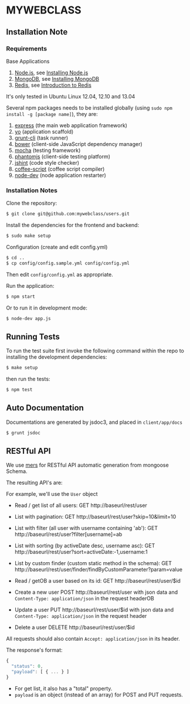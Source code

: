 # MYWEBCLASS

## Installation Note

### Requirements

Base Applications

 1. [Node.js](http://nodejs.org), see [Installing Node.js](http://www.webizly.com/node/35)
 2. [MongoDB](http://www.mongodb.org), see [Installing MongoDB](http://www.webizly.com/node/31)
 3. [Redis](http://redis.io), see [Introduction to Redis](http://www.webizly.com/node/6)

It's only tested in Ubuntu Linux 12.04, 12.10 and 13.04

Several npm packages needs to be installed globally (using `sudo npm install -g [package name]`), they are:
 1. [express](https://github.com/visionmedia/express) (the main web application framework)
 2. [yo](https://github.com/yeoman/yo) (application scaffold)
 3. [grunt-cli](https://github.com/gruntjs/grunt-cli) (task runner)
 4. [bower](https://github.com/bower/bower) (client-side JavaScript dependency manager)
 5. [mocha](http://github.com/visionmedia/mocha) (testing framework)
 6. [phantomjs](https://github.com/Obvious/phantomjs) (client-side testing platform)
 7. [jshint](https://github.com/jshint/jshint) (code style checker)
 8. [coffee-script](https://github.com/jashkenas/coffee-script) (coffee script compiler)
 9. [node-dev](https://github.com/fgnass/node-dev) (node application restarter)

### Installation Notes

Clone the repository:

```sh
$ git clone git@github.com:mywebclass/users.git
```

Install the dependencies for the frontend and backend:

```sh
$ sudo make setup
```
Configuration (create and edit config.yml)

```sh
$ cd ..
$ cp config/config.sample.yml config/config.yml
```

Then edit `config/config.yml` as appropriate.

Run the application:

```sh
$ npm start
```

Or to run it in development mode:
```sh
$ node-dev app.js
```

## Running Tests

To run the test suite first invoke the following command within the repo to
installing the development dependencies:

```sh
$ make setup
```

then run the tests:

```sh
$ npm test
```

## Auto Documentation

Documentations are generated by jsdoc3, and placed in `client/app/docs`

```sh
$ grunt jsdoc
```

## RESTful API

We use [mers](https://github.com/jspears/mers) for RESTful API automatic generation from mongoose Schema.

The resulting API's are:

For example, we'll use the `User` object

  * Read / get list of all users:
    GET http://baseurl/rest/user

  * List with pagination:
    GET http://baseurl/rest/user?skip=10&limit=10

  * List with filter (all user with username containing 'ab'):
    GET http://baseurl/rest/user?filter[username]=ab

  * List with sorting (by activeDate desc, username asc):
    GET http://baseurl/rest/user?sort=activeDate:-1,username:1

  * List by custom finder (custom static method in the schema):
    GET http://baseurl/rest/user/finder/findByCustomParameter?param=value

  * Read / getOB a user based on its id:
    GET http://baseurl/rest/user/$id

  * Create a new user
    POST http://baseurl/rest/user with json data and `Content-Type: application/json` in the request headerOB

  * Update a user
    PUT http://baseurl/rest/user/$id with json data and `Content-Type: application/json` in the request header

  * Delete a user
    DELETE http://baseurl/rest/user/$id

All requests should also contain `Accept: application/json` in its header.

The response's format:
```javascript
{
  "status": 0,
  "payload": [ { ... } ]
}
```

  * For get list, it also has a "total" property.
  * `payload` is an object (instead of an array) for POST and PUT requests.
